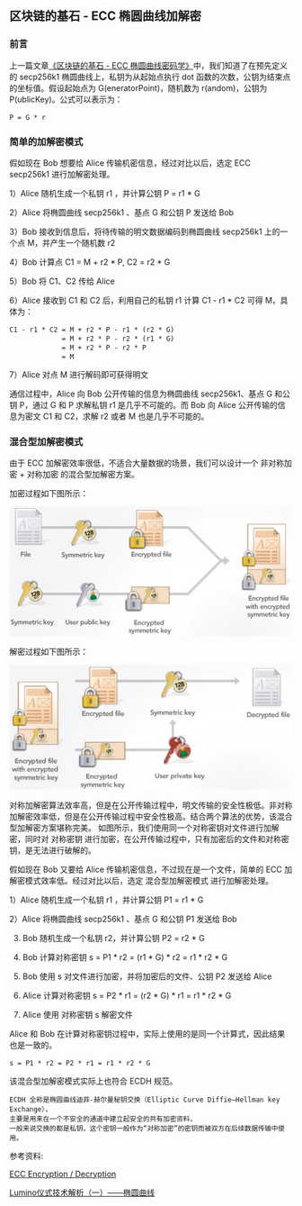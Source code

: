 ## 区块链的基石 - ECC 椭圆曲线加解密


### 前言

上一篇文章[《区块链的基石 - ECC 椭圆曲线密码学》](./ecc-encrypt-decrpyt.md)中，我们知道了在预先定义的 secp256k1 椭圆曲线上，私钥为从起始点执行 dot 函数的次数，公钥为结束点的坐标值。假设起始点为 G(eneratorPoint)，随机数为 r(andom)，公钥为 P(ublicKey)。公式可以表示为：
```
P = G * r
```

### 简单的加解密模式

假如现在 Bob 想要给 Alice 传输机密信息，经过对比以后，选定 ECC secp256k1 进行加解密处理。

1）Alice 随机生成一个私钥 r1 ，并计算公钥 P = r1 * G

2）Alice 将椭圆曲线 secp256k1 、基点 G 和公钥 P 发送给 Bob

3）Bob 接收到信息后，将待传输的明文数据编码到椭圆曲线 secp256k1 上的一个点 M，并产生一个随机数 r2

4）Bob 计算点 C1 = M + r2 * P, C2 = r2 * G

5）Bob 将 C1、C2 传给 Alice

6）Alice 接收到 C1 和 C2 后，利用自己的私钥 r1 计算 C1 - r1 * C2 可得 M，具体为：
```
C1 - r1 * C2 = M + r2 * P - r1 * (r2 * G)
             = M + r2 * P - r2 * (r1 * G)
             = M + r2 * P - r2 * P 
             = M
```

7）Alice 对点 M 进行解码即可获得明文

通信过程中，Alice 向 Bob 公开传输的信息为椭圆曲线 secp256k1、基点 G 和公钥 P，通过 G 和 P 求解私钥 r1 是几乎不可能的。而 Bob 向 Alice 公开传输的信息为密文 C1 和 C2，求解 r2 或者 M 也是几乎不可能的。



### 混合型加解密模式

由于 ECC 加解密效率很低，不适合大量数据的场景，我们可以设计一个 非对称加密 + 对称加密 的混合型加解密方案。

加密过程如下图所示：

![avatar](../../assets/ecc/ecc_6.png)

解密过程如下图所示：

![avatar](../../assets/ecc/ecc_7.png)

对称加解密算法效率高，但是在公开传输过程中，明文传输的安全性极低。非对称加解密效率低，但是在公开传输过程中安全性极高。结合两个算法的优势，该混合型加解密方案堪称完美。
如图所示，我们使用同一个对称密钥对文件进行加解密，同时对 对称密钥 进行加密，在公开传输过程中，只有加密后的文件和对称密钥，是无法进行破解的。

假如现在 Bob 又要给 Alice 传输机密信息，不过现在是一个文件，简单的 ECC 加解密模式效率低。经过对比以后，选定 混合型加解密模式 进行加解密处理。

1）Alice 随机生成一个私钥 r1 ，并计算公钥 P1 = r1 * G

2）Alice 将椭圆曲线 secp256k1 、基点 G 和公钥 P1 发送给 Bob

3) Bob 随机生成一个私钥 r2，并计算公钥 P2 = r2 * G

4) Bob 计算对称密钥 s = P1 * r2 = (r1 * G) * r2 = r1 * r2 * G

5) Bob 使用 s 对文件进行加密，并将加密后的文件、公钥 P2 发送给 Alice

6) Alice 计算对称密钥 s = P2 * r1 = (r2 * G) * r1 = r1 * r2 * G

7) Alice 使用 对称密钥 s 解密文件


Alice 和 Bob 在计算对称密钥过程中，实际上使用的是同一个计算式，因此结果也是一致的。
```
s = P1 * r2 = P2 * r1 = r1 * r2 * G
```

该混合型加解密模式实际上也符合 ECDH 规范。

```
ECDH 全称是椭圆曲线迪菲-赫尔曼秘钥交换（Elliptic Curve Diffie–Hellman key Exchange），
主要是用来在一个不安全的通道中建立起安全的共有加密资料，
一般来说交换的都是私钥，这个密钥一般作为“对称加密”的密钥而被双方在后续数据传输中使用。
```

参考资料:

[ECC Encryption / Decryption](https://cryptobook.nakov.com/asymmetric-key-ciphers/ecc-encryption-decryption)

[Lumino仪式技术解析（一）——椭圆曲线](https://mp.weixin.qq.com/s/yqBeu8XqjBrQk9HYHP55-A)
